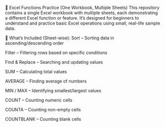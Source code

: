 📘 Excel Functions Practice (One Workbook, Multiple Sheets)
This repository contains a single Excel workbook with multiple sheets, each demonstrating a different Excel function or feature. It’s designed for beginners to understand and practice basic Excel operations using small, real-life sample data.

📑 What’s Included (Sheet-wise):
Sort – Sorting data in ascending/descending order

Filter – Filtering rows based on specific conditions

Find & Replace – Searching and updating values

SUM – Calculating total values

AVERAGE – Finding average of numbers

MIN / MAX – Identifying smallest/largest values

COUNT – Counting numeric cells

COUNTA – Counting non-empty cells

COUNTBLANK – Counting blank cells
